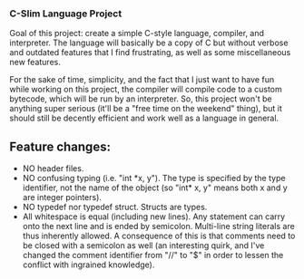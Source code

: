 ### C-Slim Language Project

Goal of this project: create a simple C-style language, compiler, and
interpreter. The language will basically be a copy of C but without verbose and outdated features that I find frustrating, as well as some miscellaneous new
features. 

For the sake of time, simplicity, and the fact that I just want to 
have fun while working on this project, the compiler will compile code to a 
custom bytecode, which will be run by an interpreter. So, this project won't be
anything super serious (it'll be a "free time on the weekend" thing), but it 
should still be decently efficient and work well as a language in general.

## Feature changes:

* NO header files.
* NO confusing typing (i.e. "int \*x, y"). The type is specified by the type identifier, not the name of the object (so "int\* x, y" means both x and y are integer pointers).
* NO typedef nor typedef struct. Structs are types. 
* All whitespace is equal (including new lines). Any statement can carry onto the next line and is ended by semicolon. Multi-line string literals are thus inherently allowed. A consequence of this is that comments need to be closed with a semicolon as well (an interesting quirk, and I've changed the comment identifier from "//" to "$" in order to lessen the conflict with ingrained knowledge).
